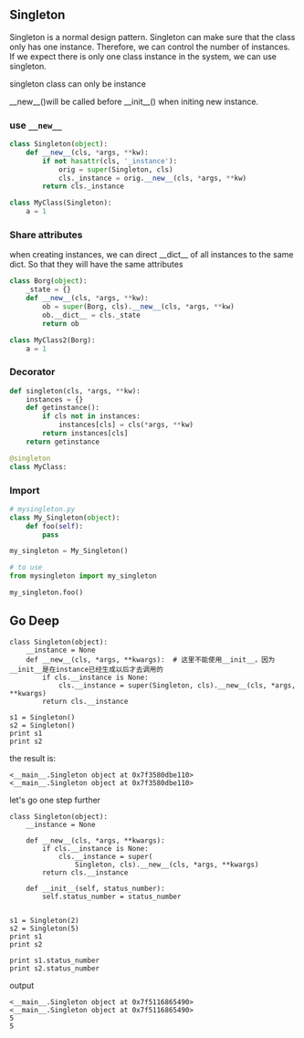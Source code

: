 ## Singleton

Singleton is a normal design pattern. Singleton can make sure that the class only has one instance. Therefore, we can control the number of instances. If we expect there is only one class instance in the system, we can use singleton.

singleton class can only be instance

\_\_new\_\_\(\)will be called before \_\_init\_\_\(\)   when initing new instance.

### use `__new__`

```py
class Singleton(object):
    def __new__(cls, *args, **kw):
        if not hasattr(cls, '_instance'):
            orig = super(Singleton, cls)
            cls._instance = orig.__new__(cls, *args, **kw)
        return cls._instance

class MyClass(Singleton):
    a = 1
```

### Share attributes

when creating instances, we can direct \_\_dict\_\_ of all instances to the same dict. So that they will have the same attributes

```py
class Borg(object):
    _state = {}
    def __new__(cls, *args, **kw):
        ob = super(Borg, cls).__new__(cls, *args, **kw)
        ob.__dict__ = cls._state
        return ob

class MyClass2(Borg):
    a = 1
```

### Decorator

```py
def singleton(cls, *args, **kw):
    instances = {}
    def getinstance():
        if cls not in instances:
            instances[cls] = cls(*args, **kw)
        return instances[cls]
    return getinstance

@singleton
class MyClass:
```

### Import

```py
# mysingleton.py
class My_Singleton(object):
    def foo(self):
        pass

my_singleton = My_Singleton()

# to use
from mysingleton import my_singleton

my_singleton.foo()
```

## Go Deep

```
class Singleton(object):
    __instance = None
    def __new__(cls, *args, **kwargs):  # 这里不能使用__init__，因为__init__是在instance已经生成以后才去调用的
        if cls.__instance is None:
            cls.__instance = super(Singleton, cls).__new__(cls, *args, **kwargs)
        return cls.__instance

s1 = Singleton()
s2 = Singleton()
print s1
print s2
```

the result is:

```
<__main__.Singleton object at 0x7f3580dbe110>
<__main__.Singleton object at 0x7f3580dbe110>
```

let's go one step further

```
class Singleton(object):
    __instance = None

    def __new__(cls, *args, **kwargs):
        if cls.__instance is None:
            cls.__instance = super(
                Singleton, cls).__new__(cls, *args, **kwargs)
        return cls.__instance

    def __init__(self, status_number):
        self.status_number = status_number


s1 = Singleton(2)
s2 = Singleton(5)
print s1
print s2

print s1.status_number
print s2.status_number

```

output

```
<__main__.Singleton object at 0x7f5116865490>
<__main__.Singleton object at 0x7f5116865490>
5
5
```



